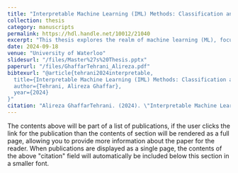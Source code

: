 ```yaml
---
title: "Interpretable Machine Learning (IML) Methods: Classification and Solutions for Transparent Models"
collection: thesis
category: manuscripts
permalink: https://hdl.handle.net/10012/21040
excerpt: "This thesis explores the realm of machine learning (ML), focusing on enhancing model interpretability called interpretable machine learning (IML)."
date: 2024-09-18
venue: "University of Waterloo"
slidesurl: "/files/Master%27s%20Thesis.pptx"
paperurl: "/files/GhaffarTehrani_Alireza.pdf"
bibtexurl: "@article{tehrani2024interpretable,
  title={Interpretable Machine Learning (IML) Methods: Classification and Solutions for Transparent Models},
  author={Tehrani, Alireza Ghaffar},
  year={2024}
}"
citation: "Alireza GhaffarTehrani. (2024). \"Interpretable Machine Learning (IML) Methods: Classification and Solutions for Transparent Models.\" Master's Thesis, University of Waterloo."
---
```


The contents above will be part of a list of publications, if the user clicks the link for the publication than the contents of section will be rendered as a full page, allowing you to provide more information about the paper for the reader. When publications are displayed as a single page, the contents of the above "citation" field will automatically be included below this section in a smaller font.
